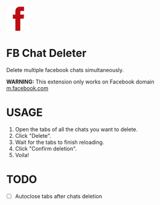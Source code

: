 ![](chrome/skin/icon-64.png)

# FB Chat Deleter

Delete multiple facebook chats simultaneously.

**WARNING:** This extension only works on Facebook domain [m.facebook.com](http://m.facebook.com/)

# USAGE

1. Open the tabs of all the chats you want to delete.
2. Click "Delete".
3. Wait for the tabs to finish reloading.
4. Click "Confirm deletion".
5. Voila!

# TODO

- [ ] Autoclose tabs after chats deletion
